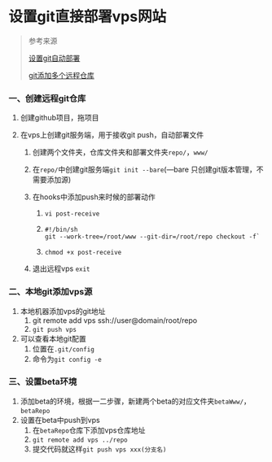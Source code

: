 # 设置git直接部署vps网站

> 参考来源
>
> [设置git自动部署][digital ocean]
>
> [git添加多个远程仓库][oschina]

### 一、创建远程git仓库

1. 创建github项目，拖项目

2. 在vps上创建git服务端，用于接收git push，自动部署文件

   1. 创建两个文件夹，仓库文件夹和部署文件夹`repo/`，`www/`

   2. 在`repo/`中创建git服务端`git init --bare`(—bare 只创建git版本管理，不需要添加源)

   3. 在hooks中添加push来时候的部署动作

      1. `vi post-receive`

      2. ```shell
         #!/bin/sh
         git --work-tree=/root/www --git-dir=/root/repo checkout -f`
         ```

      3. `chmod +x post-receive`

   4. 退出远程vps `exit`

### 二、本地git添加vps源

1. 本地机器添加vps的git地址
   1. git remote add vps ssh://user@domain/root/repo
   2. `git push vps `
2. 可以查看本地git配置
   1. 位置在`.git/config`
   2. 命令为`git config -e`

### 三、设置beta环境

1. 添加beta的环境，根据一二步骤，新建两个beta的对应文件夹`betaWww/`，`betaRepo`
2. 设置在beta中push到vps
   1. 在`betaRepo`仓库下添加vps仓库地址
   2. `git remote add vps ../repo`
   3. 提交代码就这样`git push vps xxx(分支名)`



[oschina]: http://my.oschina.net/shede333/blog/299032
[digital ocean]: https://www.digitalocean.com/community/tutorials/how-to-set-up-automatic-deployment-with-git-with-a-vps